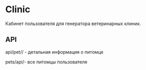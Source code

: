 <h1>Clinic</h1>
Кабинет пользователя для генератора ветеринарных клиник.

<h2>API</h2>
<p>api/pet/<int:pk>/ - детальная информация о питомце</p>
<p>pets/api/- все питомцы пользователя</p>

